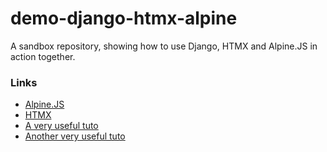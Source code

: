 # demo-django-htmx-alpine

A sandbox repository, showing how to use Django, HTMX and Alpine.JS in action together.

### Links

- [Alpine.JS](https://alpinejs.dev/)
- [HTMX](https://htmx.org/)
- [A very useful tuto](https://dev.to/nicholas_moen/what-i-learned-while-using-django-with-htmx-and-alpine-js-24jg)
- [Another very useful tuto](https://www.saaspegasus.com/guides/modern-javascript-for-django-developers/htmx-alpine/#an-htmx-example-with-django-forms)